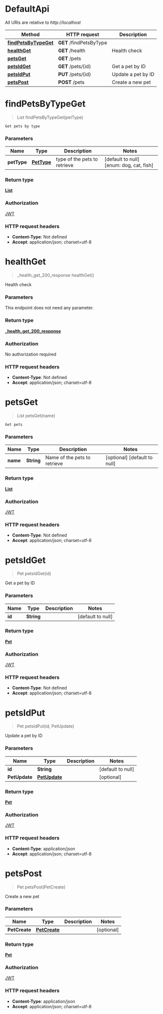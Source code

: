 # DefaultApi

All URIs are relative to _http://localhost_

| Method                                                   | HTTP request            | Description        |
| -------------------------------------------------------- | ----------------------- | ------------------ |
| [**findPetsByTypeGet**](DefaultApi.md#findPetsByTypeGet) | **GET** /findPetsByType |                    |
| [**healthGet**](DefaultApi.md#healthGet)                 | **GET** /health         | Health check       |
| [**petsGet**](DefaultApi.md#petsGet)                     | **GET** /pets           |                    |
| [**petsIdGet**](DefaultApi.md#petsIdGet)                 | **GET** /pets/{id}      | Get a pet by ID    |
| [**petsIdPut**](DefaultApi.md#petsIdPut)                 | **PUT** /pets/{id}      | Update a pet by ID |
| [**petsPost**](DefaultApi.md#petsPost)                   | **POST** /pets          | Create a new pet   |

<a name="findPetsByTypeGet"></a>

# **findPetsByTypeGet**

> List findPetsByTypeGet(petType)

    Get pets by type

### Parameters

| Name        | Type                         | Description                  | Notes                                    |
| ----------- | ---------------------------- | ---------------------------- | ---------------------------------------- |
| **petType** | [**PetType**](../Models/.md) | type of the pets to retrieve | [default to null] [enum: dog, cat, fish] |

### Return type

[**List**](../Models/Pet.md)

### Authorization

[JWT](../README.md#JWT)

### HTTP request headers

- **Content-Type**: Not defined
- **Accept**: application/json; charset=utf-8

<a name="healthGet"></a>

# **healthGet**

> \_health_get_200_response healthGet()

Health check

### Parameters

This endpoint does not need any parameter.

### Return type

[**\_health_get_200_response**](../Models/_health_get_200_response.md)

### Authorization

No authorization required

### HTTP request headers

- **Content-Type**: Not defined
- **Accept**: application/json; charset=utf-8

<a name="petsGet"></a>

# **petsGet**

> List petsGet(name)

    Get pets

### Parameters

| Name     | Type       | Description                  | Notes                        |
| -------- | ---------- | ---------------------------- | ---------------------------- |
| **name** | **String** | Name of the pets to retrieve | [optional] [default to null] |

### Return type

[**List**](../Models/Pet.md)

### Authorization

[JWT](../README.md#JWT)

### HTTP request headers

- **Content-Type**: Not defined
- **Accept**: application/json; charset=utf-8

<a name="petsIdGet"></a>

# **petsIdGet**

> Pet petsIdGet(id)

Get a pet by ID

### Parameters

| Name   | Type       | Description | Notes             |
| ------ | ---------- | ----------- | ----------------- |
| **id** | **String** |             | [default to null] |

### Return type

[**Pet**](../Models/Pet.md)

### Authorization

[JWT](../README.md#JWT)

### HTTP request headers

- **Content-Type**: Not defined
- **Accept**: application/json; charset=utf-8

<a name="petsIdPut"></a>

# **petsIdPut**

> Pet petsIdPut(id, PetUpdate)

Update a pet by ID

### Parameters

| Name          | Type                                    | Description | Notes             |
| ------------- | --------------------------------------- | ----------- | ----------------- |
| **id**        | **String**                              |             | [default to null] |
| **PetUpdate** | [**PetUpdate**](../Models/PetUpdate.md) |             | [optional]        |

### Return type

[**Pet**](../Models/Pet.md)

### Authorization

[JWT](../README.md#JWT)

### HTTP request headers

- **Content-Type**: application/json
- **Accept**: application/json; charset=utf-8

<a name="petsPost"></a>

# **petsPost**

> Pet petsPost(PetCreate)

Create a new pet

### Parameters

| Name          | Type                                    | Description | Notes      |
| ------------- | --------------------------------------- | ----------- | ---------- |
| **PetCreate** | [**PetCreate**](../Models/PetCreate.md) |             | [optional] |

### Return type

[**Pet**](../Models/Pet.md)

### Authorization

[JWT](../README.md#JWT)

### HTTP request headers

- **Content-Type**: application/json
- **Accept**: application/json; charset=utf-8
